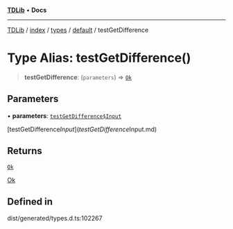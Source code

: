 [**TDLib**](../../../../../../README.md) • **Docs**

***

[TDLib](../../../../../../modules.md) / [index](../../../../../README.md) / [types](../../../README.md) / [default](../README.md) / testGetDifference

# Type Alias: testGetDifference()

> **testGetDifference**: (`parameters`) => [`Ok`](Ok.md)

## Parameters

• **parameters**: [`testGetDifference$Input`](testGetDifference$Input.md)

[testGetDifference$Input](testGetDifference$Input.md)

## Returns

[`Ok`](Ok.md)

[Ok](Ok.md)

## Defined in

dist/generated/types.d.ts:102267
